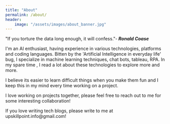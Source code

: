 ```yaml
---
title: "About"
permalink: /about/
header:
    image: "/assets/images/about_banner.jpg"
---
```


"If you torture the data long enough, it will confess."-<b><i> Ronald Coase</i></b>


I'm an AI enthusiast, having experience in various technologies, platforms and coding languages.
Bitten by the 'Artificial Intelligence in everyday life' bug, I specialize in machine learning techniques, chat bots, tableau, RPA.
In my spare time , I read a lot about these technologies to explore more and more.
<p>I believe its easier to learn difficult things when you make them fun and I keep this in my mind every time working on a project.</p>

<p>I love working on projects together, please feel free to reach out to me for some interesting collaboration!</p>

<p>If you love writing tech blogs, please write to me at upskillpoint.info@gmail.com!</p>